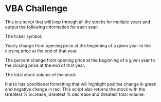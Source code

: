 # VBA Challenge
This is a script that will loop through all the stocks for multiple years and output the following information for each year:

The ticker symbol.

Yearly change from opening price at the beginning of a given year to the closing price at the end of that year.

The percent change from opening price at the beginning of a given year to the closing price at the end of that year.

The total stock volume of the stock.

It also has conditional formatting that will highlight positive change in green and negative change in red.
This script also returns the stock with the Greatest % increase, Greatest % decrease and Greatest total volume.

